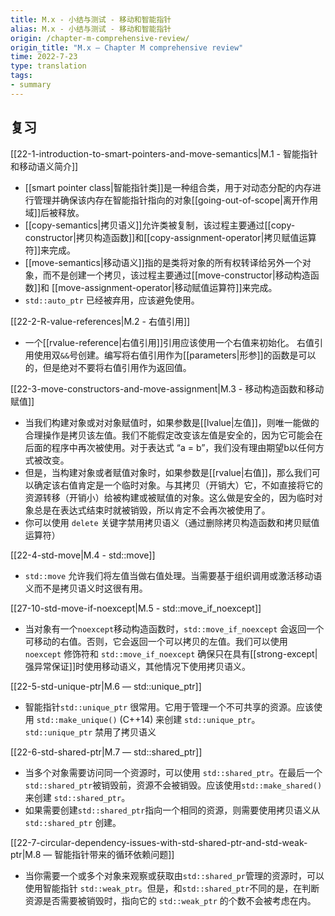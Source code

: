 ```yaml
---
title: M.x - 小结与测试 - 移动和智能指针
alias: M.x - 小结与测试 - 移动和智能指针
origin: /chapter-m-comprehensive-review/
origin_title: "M.x — Chapter M comprehensive review"
time: 2022-7-23
type: translation
tags:
- summary
---
```


## 复习

[[22-1-introduction-to-smart-pointers-and-move-semantics|M.1 - 智能指针和移动语义简介]]

- [[smart pointer class|智能指针类]]是一种组合类，用于对动态分配的内存进行管理并确保该内存在智能指针指向的对象[[going-out-of-scope|离开作用域]]后被释放。
- [[copy-semantics|拷贝语义]]允许类被复制，该过程主要通过[[copy-constructor|拷贝构造函数]]和[[copy-assignment-operator|拷贝赋值运算符]]来完成。
- [[move-semantics|移动语义]]指的是类将对象的所有权转译给另外一个对象，而不是创建一个拷贝，该过程主要通过[[move-constructor|移动构造函数]]和 [[move-assignment-operator|移动赋值运算符]]来完成。
- `std::auto_ptr` 已经被弃用，应该避免使用。

[[22-2-R-value-references|M.2 - 右值引用]]

- 一个[[rvalue-reference|右值引用]]引用应该使用一个右值来初始化。 右值引用使用双`&&`号创建。编写将右值引用作为[[parameters|形参]]的函数是可以的，但是绝对不要将右值引用作为返回值。


[[22-3-move-constructors-and-move-assignment|M.3 - 移动构造函数和移动赋值]]

- 当我们构建对象或对对象赋值时，如果参数是[[lvalue|左值]]，则唯一能做的合理操作是拷贝该左值。我们不能假定改变该左值是安全的，因为它可能会在后面的程序中再次被使用。对于表达式 “a = b”，我们没有理由期望b以任何方式被改变。
- 但是，当构建对象或者赋值对象时，如果参数是[[rvalue|右值]]，那么我们可以确定该右值肯定是一个临时对象。与其拷贝（开销大）它，不如直接将它的资源转移（开销小）给被构建或被赋值的对象。这么做是安全的，因为临时对象总是在表达式结束时就被销毁，所以肯定不会再次被使用了。
- 你可以使用 `delete` 关键字禁用拷贝语义（通过删除拷贝构造函数和拷贝赋值运算符）

[[22-4-std-move|M.4 - std::move]]

- `std::move` 允许我们将左值当做右值处理。当需要基于组织调用或激活移动语义而不是拷贝语义时这很有用。

[[27-10-std-move-if-noexcept|M.5 - std::move_if_noexcept]]

- 当对象有一个`noexcept`移动构造函数时，`std::move_if_noexcept` 会返回一个可移动的右值。否则，它会返回一个可以拷贝的左值。我们可以使用 `noexcept` 修饰符和 `std::move_if_noexcept` 确保只在具有[[strong-except|强异常保证]]时使用移动语义，其他情况下使用拷贝语义。

[[22-5-std-unique-ptr|M.6 — std::unique_ptr]]

- 智能指针`std::unique_ptr` 很常用。它用于管理一个不可共享的资源。应该使用 `std::make_unique()` (C++14) 来创建 `std::unique_ptr`。`std::unique_ptr` 禁用了拷贝语义

[[22-6-std-shared-ptr|M.7 — std::shared_ptr]]

- 当多个对象需要访问同一个资源时，可以使用 `std::shared_ptr`。在最后一个`std::shared_ptr`被销毁前，资源不会被销毁。应该使用`std::make_shared()` 来创建 `std::shared_ptr`。
- 如果需要创建`std::shared_ptr`指向一个相同的资源，则需要使用拷贝语义从 `std::shared_ptr` 创建。

[[22-7-circular-dependency-issues-with-std-shared-ptr-and-std-weak-ptr|M.8 — 智能指针带来的循环依赖问题]]

- 当你需要一个或多个对象来观察或获取由`std::shared_pr`管理的资源时，可以使用智能指针 `std::weak_ptr`。但是，和`std::shared_ptr`不同的是，在判断资源是否需要被销毁时，指向它的 `std::weak_ptr` 的个数不会被考虑在内。
